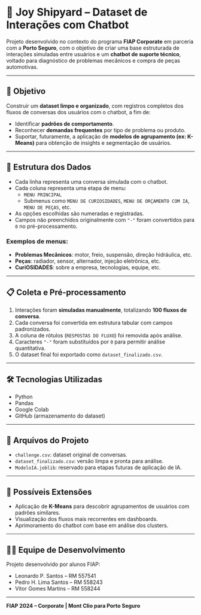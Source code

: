 # 🚢 Joy Shipyard – Dataset de Interações com Chatbot

Projeto desenvolvido no contexto do programa **FIAP Corporate** em parceria com a **Porto Seguro**, com o objetivo de criar uma base estruturada de interações simuladas entre usuários e um **chatbot de suporte técnico**, voltado para diagnóstico de problemas mecânicos e compra de peças automotivas.

---

## 📌 Objetivo

Construir um **dataset limpo e organizado**, com registros completos dos fluxos de conversas dos usuários com o chatbot, a fim de:

- Identificar **padrões de comportamento**.
- Reconhecer **demandas frequentes** por tipo de problema ou produto.
- Suportar, futuramente, a aplicação de **modelos de agrupamento (ex: K-Means)** para obtenção de insights e segmentação de usuários.

---

## 🧩 Estrutura dos Dados

- Cada linha representa uma conversa simulada com o chatbot.
- Cada coluna representa uma etapa de menu:
  - `MENU PRINCIPAL`
  - Submenus como `MENU DE CURIOSIDADES`, `MENU DE ORÇAMENTO COM IA`, `MENU DE PEÇAS`, etc.
- As opções escolhidas são numeradas e registradas.
- Campos não preenchidos originalmente com `"-"` foram convertidos para `0` no pré-processamento.

### Exemplos de menus:
- **Problemas Mecânicos**: motor, freio, suspensão, direção hidráulica, etc.
- **Peças**: radiador, sensor, alternador, injeção eletrônica, etc.
- **CuriOSIDADES**: sobre a empresa, tecnologias, equipe, etc.

---

## 📋 Coleta e Pré-processamento

1. Interações foram **simuladas manualmente**, totalizando **100 fluxos de conversa**.
2. Cada conversa foi convertida em estrutura tabular com campos padronizados.
3. A coluna de rótulos (`RESPOSTAS DO FLUXO`) foi removida após análise.
4. Caracteres `"-"` foram substituídos por `0` para permitir análise quantitativa.
5. O dataset final foi exportado como `dataset_finalizado.csv`.

---

## 🛠️ Tecnologias Utilizadas

- Python
- Pandas
- Google Colab
- GitHub (armazenamento do dataset)

---

## 📁 Arquivos do Projeto

- `challenge.csv`: dataset original de conversas.
- `dataset_finalizado.csv`: versão limpa e pronta para análise.
- `ModeloIA.joblib`: reservado para etapas futuras de aplicação de IA.

---

## 🎯 Possíveis Extensões

- Aplicação de **K-Means** para descobrir agrupamentos de usuários com padrões similares.
- Visualização dos fluxos mais recorrentes em dashboards.
- Aprimoramento do chatbot com base em análise dos clusters.

---

## 🧑‍💻 Equipe de Desenvolvimento

Projeto desenvolvido por alunos FIAP:
- Leonardo P. Santos – RM 557541
- Pedro H. Lima Santos – RM 558243
- Vitor Gomes Martins – RM 558244

---

**FIAP 2024 – Corporate | Mont Clio para Porto Seguro**
